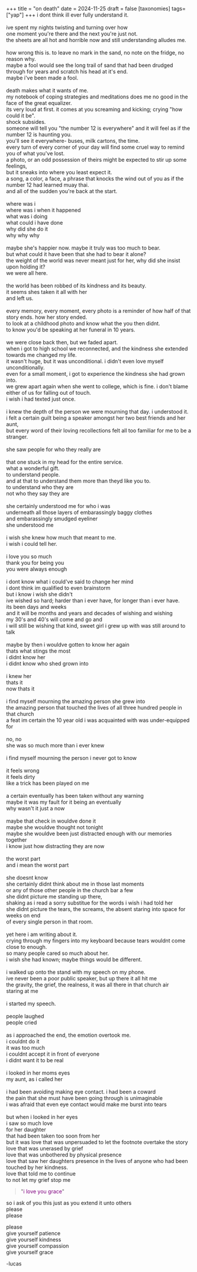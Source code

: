 +++
title = "on death"
date = 2024-11-25
draft = false
[taxonomies]
tags=["yap"]
+++
i dont think ill ever fully understand it.\
\
ive spent my nights twisting and turning over how \
one moment you're there and the next you're just not. \
the sheets are all hot and horrible now and still understanding alludes me.\
\
how wrong this is. to leave no mark in the sand, no note on the fridge, no reason why.\
maybe a fool would see the long trail of sand that had been drudged through for years and scratch his head at it's end.\
maybe i've been made a fool.\
\
death makes what it wants of me.\
my notebook of coping strategies and meditations does me no good in the face of the great equalizer.\
its very loud at first. it comes at you screaming and kicking; crying "how could it be".\
shock subsides.\
someone will tell you "the number 12 is everywhere" and it will feel as if the number 12 is haunting you.\
you'll see it everywhere- buses, milk cartons, the time.\
every turn of every corner of your day will find some cruel way to remind you of what you've lost.\
a photo, or an odd possession of theirs might be expected to stir up some feelings,\
but it sneaks into where you least expect it.\
a song, a color, a face, a phrase that knocks the wind out of you as if the number 12 had learned muay thai.\
and all of the sudden you're back at the start.\
\
where was i\
where was i when it happened\
what was i doing\
what could i have done\
why did she do it\
why why why\
\
maybe she's happier now. maybe it truly was too much to bear.\
but what could it have been that she had to bear it alone?\
the weight of the world was never meant just for her, why did she insist upon holding it?\
we were all here.\
\
the world has been robbed of its kindness and its beauty.\
it seems shes taken it all with her\
and left us.\
\
every memory, every moment, every photo is a reminder of how half of that story ends. how her story ended.\
to look at a childhood photo and know what the you then didnt.\
to know you'd be speaking at her funeral in 10 years.\
\
we were close back then, but we faded apart.\
when i got to high school we reconnected, and the kindness she extended towards me changed my life.\
it wasn't huge, but it was unconditional. i didn't even love myself unconditionally.\
even for a small moment, i got to experience the kindness she had grown into.\
we grew apart again when she went to college, which is fine. i don't blame either of us for falling out of touch.\
i wish i had texted just once.\
\
i knew the depth of the person we were mourning that day. i understood it.\
i felt a certain guilt being a speaker amongst her two best friends and her aunt, \
but every word of their loving recollections felt all too familiar for me to be a stranger.\
\
she saw people for who they really are\
\
that one stuck in my head for the entire service.\
what a wonderful gift. \
to understand people. \
and at that to understand them more than theyd like you to.\
to understand who they are\
not who they say they are\
\
she certainly understood me for who i was\
underneath all those layers of embarassingly baggy clothes\
and embarassingly smudged eyeliner\
she understood me\
\
i wish she knew how much that meant to me.\
i wish i could tell her.\
\
i love you so much\
thank you for being you\
you were always enough\
\
i dont know what i could've said to change her mind\
i dont think im qualified to even brainstorm\
but i know i wish she didn't\
ive wished so hard; harder than i ever have, for longer than i ever have.\
its been days and weeks\
and it will be months and years and decades of wishing and wishing\
my 30's and 40's will come and go and \
i will still be wishing that kind, sweet girl i grew up with was still around to talk\
\
maybe by then i wouldve gotten to know her again\
thats what stings the most\
i didnt know her\
i didnt know who shed grown into\
\
i knew her\
thats it\
now thats it\
\
i find myself mourning the amazing person she grew into\
the amazing person that touched the lives of all three hundred people in that church\
a feat im certain the 10 year old i was acquainted with was under-equipped for\
\
no, no\
she was so much more than i ever knew\
\
i find myself mourning the person i never got to know\
\
it feels wrong\
it feels dirty\
like a trick has been played on me\
\
a certain eventually has been taken without any warning\
maybe it was my fault for it being an eventually\
why wasn't it just a now\
\
maybe that check in wouldve done it\
maybe she wouldve thought not tonight\
maybe she wouldve been just distracted enough with our memories together\
i know just how distracting they are now\
\
the worst part\
and i mean the worst part\
\
she doesnt know\
she certainly didnt think about me in those last moments\
or any of those other people in the church bar a few\
she didnt picture me standing up there, \
shaking as i read a sorry substitue for the words i wish i had told her\
she didnt picture the tears, the screams, the absent staring into space for weeks on end\
of every single person in that room.\
\
yet here i am writing about it.\
crying through my fingers into my keyboard because tears wouldnt come close to enough.\
so many people cared so much about her.\
i wish she had known; maybe things would be different.\
\
i walked up onto the stand with my speech on my phone. \
ive never been a poor public speaker, but up there it all hit me\
the gravity, the grief, the realness, it was all there in that church air\
staring at me\
\
i started my speech.\
\
people laughed\
people cried\
\
as i approached the end, the emotion overtook me.\
i couldnt do it\
it was too much\
i couldnt accept it in front of everyone\
i didnt want it to be real\
\
i looked in her moms eyes\
my aunt, as i called her\
\
i had been avoiding making eye contact. i had been a coward\
the pain that she must have been going through is unimaginable\
i was afraid that even eye contact would make me burst into tears\
\
but when i looked in her eyes\
i saw so much love\
for her daughter\
that had been taken too soon from her\
but it was love that was unpersuaded to let the footnote overtake the story\
love that was unerased by grief\
love that was unbothered by physical presence\
love that saw her daughters presence in the lives of anyone who had been touched by her kindness.\
love that told me to continue\
to not let my grief stop me

> "<span style="color: purple;">i love you grace</span>"

so i ask of you this
just as you extend it unto others\
please\
please

please\
give yourself patience\
give yourself kindness\
give yourself compassion\
give yourself grace

-lucas

